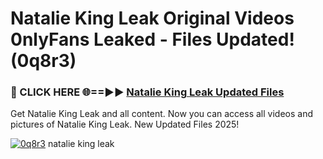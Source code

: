 # Natalie King Leak Original Videos 0nlyFans Leaked - Files Updated! (0q8r3)

<h3>🔴 CLICK HERE 🌐==►► <a href="https://tinyurl.com/ms9xzufz" rel="nofollow">Natalie King Leak Updated Files</a></h3>

Get Natalie King Leak and all content. Now you can access all videos and pictures of Natalie King Leak. New Updated Files 2025!

[![0q8r3](https://i.imgur.com/ppqm5kG.gif)](https://tinyurl.com/ms9xzufz)
natalie king leak